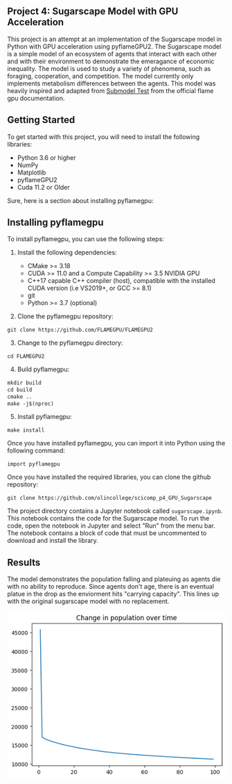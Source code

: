 ## Project 4: Sugarscape Model with GPU Acceleration

This project is an attempt at an implementation of the Sugarscape model in Python with GPU acceleration using pyflameGPU2. The Sugarscape model is a simple model of an ecosystem of agents that interact with each other and with their environment to demonstrate the emeragance of economic inequality. The model is used to study a variety of phenomena, such as foraging, cooperation, and competition. The model currently only implements metabolism differences between the agents. This model was heavily inspired and  adapted from [Submodel Test](https://github.com/FLAMEGPU/FLAMEGPU2-submodel-benchmark/blob/master/src/main.cu#L40) from the official flame gpu documentation. 

## Getting Started

To get started with this project, you will need to install the following libraries:

* Python 3.6 or higher
* NumPy
* Matplotlib
* pyflameGPU2
* Cuda 11.2 or Older

Sure, here is a section about installing pyflamegpu:

## Installing pyflamegpu

To install pyflamegpu, you can use the following steps:

1. Install the following dependencies:
    * CMake >= 3.18
    * CUDA >= 11.0 and a Compute Capability >= 3.5 NVIDIA GPU
    * C++17 capable C++ compiler (host), compatible with the installed CUDA version (i.e VS2019+, or GCC >= 8.1)
    * git
    * Python >= 3.7 (optional)

2. Clone the pyflamegpu repository:

```
git clone https://github.com/FLAMEGPU/FLAMEGPU2
```

3. Change to the pyflamegpu directory:

```
cd FLAMEGPU2
```

4. Build pyflamegpu:

```
mkdir build
cd build
cmake ..
make -j$(nproc)
```

5. Install pyflamegpu:

```
make install
```

Once you have installed pyflamegpu, you can import it into Python using the following command:

```
import pyflamegpu
```

Once you have installed the required libraries, you can clone the github repository:

```
git clone https://github.com/olincollege/scicomp_p4_GPU_Sugarscape
```

The project directory contains a Jupyter notebook called `sugarscape.ipynb`. This notebook contains the code for the Sugarscape model. To run the code, open the notebook in Jupyter and select "Run" from the menu bar. The notebook contains a block of code that must be uncommented to download and install the library.

## Results

The model demonstrates the population falling and plateuing as agents die with no ability to reproduce. Since agents don't age, there is an eventual platue in the drop as the enviorment hits "carrying capacity". This lines up with the original sugarscape model with no replacement. 

![results](/pics/graph.png)
